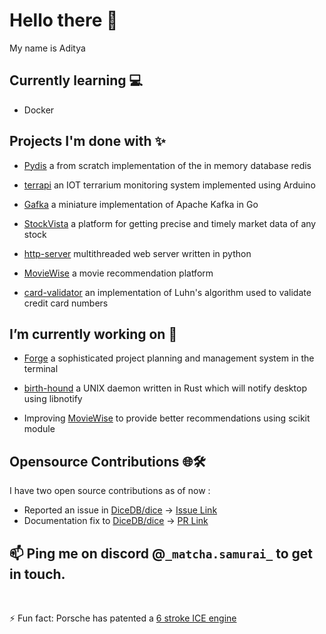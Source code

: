 # Hello there 👋

My name is Aditya

<!--
My name is Aditya, and I am currently working on releasing v1.0 for Forge🔥 
<br> <br>
It's a work in progress, and I'm actively building and refining its functionalities. I'll be pushing updates and improvements to this repository regularly. Feel free to watch this repository to stay updated on the project's progress!
<br> <br>
I welcome contributions of all kinds! Whether you'd like to report bugs, suggest features, or collaborate on the codebase, feel free to open issues or pull requests.
<br> <br>
I am a passionate FOSS enthusiast, a Linux user (I use Fedora btw)
-->

## Currently learning 💻

* Docker

## Projects I'm done with ✨

 - [Pydis](https://github.com/adityakiran1423/Redis) a from scratch implementation of the in memory database redis

 - [terrapi](https://github.com/adityakiran1423/terrapi) an IOT terrarium monitoring system implemented using Arduino

- [Gafka](https://github.com/adityakiran1423/Gafka) a miniature implementation of Apache Kafka in Go

 - [StockVista](https://github.com/adityakiran1423/StockVista) a platform for getting precise and timely market data of any stock

 - [http-server](https://github.com/adityakiran1423/http-server) multithreaded web server written in python

 - [MovieWise](https://github.com/adityakiran1423/MovieWise) a movie recommendation platform

 - [card-validator](https://github.com/adityakiran1423/Credit-card-validator) an implementation of Luhn's algorithm used to validate credit card numbers



## I’m currently working on 🔭

 - [Forge](https://github.com/adityakiran1423/forge) a sophisticated project planning and management system in the terminal

 - [birth-hound](https://github.com/adityakiran1423/birth-hound) a UNIX daemon written in Rust which will notify desktop using libnotify

 - Improving [MovieWise](https://github.com/adityakiran1423/MovieWise) to provide better recommendations using scikit module 

## Opensource Contributions 🌐🛠️

I have two open source contributions as of now :
* Reported an issue in [DiceDB/dice](https://github.com/DiceDB/dice) -> [Issue Link](https://github.com/DiceDB/dice/issues/720)
* Documentation fix to [DiceDB/dice](https://github.com/DiceDB/dice) -> [PR Link](https://github.com/DiceDB/dice/pull/721)


## 📫 Ping me on discord @`_matcha.samurai_` to get in touch.

<br>

⚡ Fun fact: Porsche has patented a [6 stroke ICE engine](https://www.porschelehighvalley.com/porsches-new-revolutionary-six-stroke-engine-design/)
